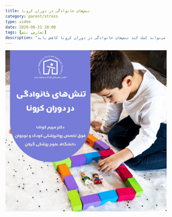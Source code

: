 ```yaml
---
title: تنش‌های خانوادگی در دوران کرونا
category: parent/stress
type: video
date: 2020-06-21 18:00
tags: [تعارض, تنش]
description: "انجام فعالیت‌های لذت بخش مشترک می‌تواند کمک کنذ تنش‌های خانوادگی در دوران کرونا کاهش یابد ..."
---
```


[![](../../static/images/koosha-conflict-cover.png)](../../static/videos/koosha-conflict.mp4)
